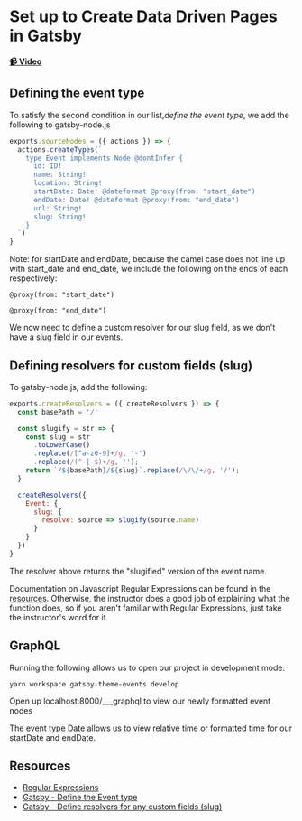 # Set up to Create Data Driven Pages in Gatsby

**[📹 Video](https://egghead.io/lessons/gatsby-set-up-to-create-data-driven-pages-in-gatsby)**

## Defining the event type
To satisfy the second condition in our list,*define the event type*, we add the following to gatsby-node.js
```javascript
exports.sourceNodes = ({ actions }) => {
  actions.createTypes(`
    type Event implements Node @dontInfer {
      id: ID!
      name: String!
      location: String!
      startDate: Date! @dateformat @proxy(from: "start_date")
      endDate: Date! @dateformat @proxy(from: "end_date")
      url: String!
      slug: String!
    }
  `)
}
```

Note: for startDate and endDate, because the camel case does not line up with start_date and end_date, we include the following on the ends of each respectively:
```
@proxy(from: "start_date")
```
```
@proxy(from: "end_date")
```

We now need to define a custom resolver for our slug field, as we don't have a slug field in our events.

## Defining resolvers for custom fields (slug)
To gatsby-node.js, add the following:
```javascript
exports.createResolvers = ({ createResolvers }) => {
  const basePath = '/'

  const slugify = str => {
    const slug = str
      .toLowerCase()
      .replace(/[^a-z0-9]+/g, '-')
      .replace(/(^-|-$)+/g, '');
    return `/${basePath}/${slug}`.replace(/\/\/+/g, '/');
  }

  createResolvers({
    Event: {
      slug: {
        resolve: source => slugify(source.name)
      }
    }
  })
}
```

The resolver above returns the "slugified" version of the event name.

Documentation on Javascript Regular Expressions can be found in the [resources](https://developer.mozilla.org/en-US/docs/Web/JavaScript/Guide/Regular_Expressions). Otherwise, the instructor does a good job of explaining what the function does, so if you aren't familiar with Regular Expressions, just take the instructor's word for it.

## GraphQL
Running the following allows us to open our project in development mode:
```
yarn workspace gatsby-theme-events develop
```
Open up localhost:8000/\_\_\_graphql to view our newly formatted event nodes

The event type Date allows us to view relative time or formatted time for our startDate and endDate.

## Resources
- [Regular Expressions](https://developer.mozilla.org/en-US/docs/Web/JavaScript/Guide/Regular_Expressions)
- [Gatsby - Define the Event type](https://www.gatsbyjs.org/tutorial/building-a-theme/#define-the-event-type)
- [Gatsby - Define resolvers for any custom fields (slug)](https://www.gatsbyjs.org/tutorial/building-a-theme/#define-resolvers-for-any-custom-fields-slug)
